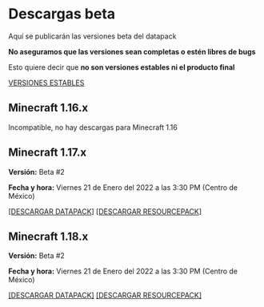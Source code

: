 # Descargas **beta**

Aquí se publicarán las versiones beta del datapack

**No aseguramos que las versiones sean completas o estén libres de bugs**

Esto quiere decir que **no son versiones estables ni el producto final**

[VERSIONES ESTABLES](https://tacozyt.github.io/mc2.0/downloads)


## Minecraft 1.16.x

Incompatible, no hay descargas para Minecraft 1.16


## Minecraft 1.17.x

**Versión:** Beta #2

**Fecha y hora:** Viernes 21 de Enero del 2022 a las 3:30 PM (Centro de México)

[[DESCARGAR DATAPACK]](https://github.com/tacozyt/mc2.0/releases/download/beta2/Minecraft_2.0_Beta2_MC1.17.zip)
[[DESCARGAR RESOURCEPACK]](https://github.com/tacozyt/mc2.0/releases/download/beta2/Minecraft_2.0_RP_Beta1_MC1.17.zip)


## Minecraft 1.18.x

**Versión:** Beta #2

**Fecha y hora:** Viernes 21 de Enero del 2022 a las 3:30 PM (Centro de México)

[[DESCARGAR DATAPACK]](https://github.com/tacozyt/mc2.0/releases/download/beta2/Minecraft_2.0_Beta2_MC1.18.zip)
[[DESCARGAR RESOURCEPACK]](https://github.com/tacozyt/mc2.0/releases/download/beta2/Minecraft_2.0_RP_Beta1_MC1.18.zip)
